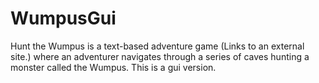# WumpusGui
Hunt the Wumpus is a text-based adventure game (Links to an external site.) where an adventurer navigates through a series of caves hunting a monster called the Wumpus.  This is a gui version.
